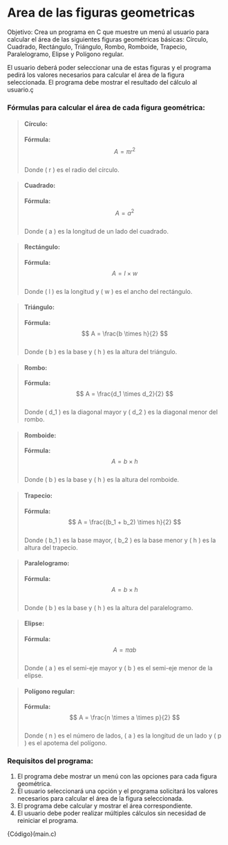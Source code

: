 # Area de las figuras geometricas

Objetivo: Crea un programa en C que muestre un menú al usuario para calcular el área de las siguientes figuras geométricas básicas: Círculo, Cuadrado, Rectángulo, Triángulo, Rombo, Romboide, Trapecio, Paralelogramo, Elipse y Polígono regular.

El usuario deberá poder seleccionar una de estas figuras y el programa pedirá los valores necesarios para calcular el área de la figura seleccionada. El programa debe mostrar el resultado del cálculo al usuario.ç

### Fórmulas para calcular el área de cada figura geométrica:


> #### Círculo:
> **Fórmula:**  
> $$ A = \pi r^2 $$  
> Donde \( r \) es el radio del círculo.

> #### Cuadrado:
> **Fórmula:**  
> $$ A = a^2 $$  
> Donde \( a \) es la longitud de un lado del cuadrado.

> #### Rectángulo:
> **Fórmula:**  
> $$ A = l \times w $$  
> Donde \( l \) es la longitud y \( w \) es el ancho del rectángulo.

> #### Triángulo:
> **Fórmula:**  
> $$ A = \frac{b \times h}{2} $$  
> Donde \( b \) es la base y \( h \) es la altura del triángulo.

> #### Rombo:
> **Fórmula:**  
> $$ A = \frac{d_1 \times d_2}{2} $$  
> Donde \( d_1 \) es la diagonal mayor y \( d_2 \) es la diagonal menor del rombo.

> #### Romboide:
> **Fórmula:**  
> $$ A = b \times h $$  
> Donde \( b \) es la base y \( h \) es la altura del romboide.

> #### Trapecio:
> **Fórmula:**  
> $$ A = \frac{(b_1 + b_2) \times h}{2} $$  
> Donde \( b_1 \) es la base mayor, \( b_2 \) es la base menor y \( h \) es la altura del trapecio.

> #### Paralelogramo:
> **Fórmula:**  
> $$ A = b \times h $$  
> Donde \( b \) es la base y \( h \) es la altura del paralelogramo.

> #### Elipse:
> **Fórmula:**  
> $$ A = \pi a b $$  
> Donde \( a \) es el semi-eje mayor y \( b \) es el semi-eje menor de la elipse.

>#### Polígono regular:
>**Fórmula:**  
>$$ A = \frac{n \times a \times p}{2} $$  
>Donde \( n \) es el número de lados, \( a \) es la longitud de un lado y \( p \) es el apotema del polígono.


### Requisitos del programa:

1. El programa debe mostrar un menú con las opciones para cada figura geométrica.
2. El usuario seleccionará una opción y el programa solicitará los valores necesarios para calcular el área de la figura seleccionada.
3. El programa debe calcular y mostrar el área correspondiente.
4. El usuario debe poder realizar múltiples cálculos sin necesidad de reiniciar el programa.

{Código}(main.c)